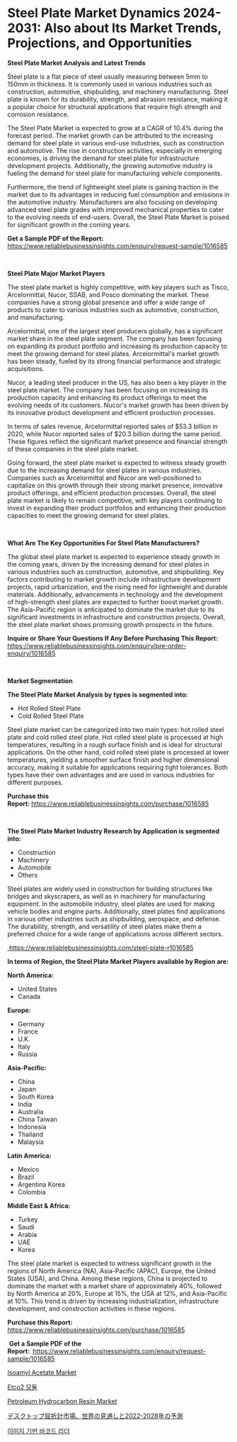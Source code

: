 <p><h1>Steel Plate Market Dynamics 2024-2031: Also about Its Market Trends, Projections, and Opportunities</h1></p><p><strong>Steel Plate Market Analysis and Latest Trends</strong></p>
<p><p>Steel plate is a flat piece of steel usually measuring between 5mm to 150mm in thickness. It is commonly used in various industries such as construction, automotive, shipbuilding, and machinery manufacturing. Steel plate is known for its durability, strength, and abrasion resistance, making it a popular choice for structural applications that require high strength and corrosion resistance.</p><p>The Steel Plate Market is expected to grow at a CAGR of 10.4% during the forecast period. The market growth can be attributed to the increasing demand for steel plate in various end-use industries, such as construction and automotive. The rise in construction activities, especially in emerging economies, is driving the demand for steel plate for infrastructure development projects. Additionally, the growing automotive industry is fueling the demand for steel plate for manufacturing vehicle components.</p><p>Furthermore, the trend of lightweight steel plate is gaining traction in the market due to its advantages in reducing fuel consumption and emissions in the automotive industry. Manufacturers are also focusing on developing advanced steel plate grades with improved mechanical properties to cater to the evolving needs of end-users. Overall, the Steel Plate Market is poised for significant growth in the coming years.</p></p>
<p><strong>Get a Sample PDF of the Report:&nbsp;</strong> <a href="https://www.reliablebusinessinsights.com/enquiry/request-sample/1016585">https://www.reliablebusinessinsights.com/enquiry/request-sample/1016585</a></p>
<p>&nbsp;</p>
<p><strong>Steel Plate Major Market Players</strong></p>
<p><p>The steel plate market is highly competitive, with key players such as Tisco, Arcelormittal, Nucor, SSAB, and Posco dominating the market. These companies have a strong global presence and offer a wide range of products to cater to various industries such as automotive, construction, and manufacturing.</p><p>Arcelormittal, one of the largest steel producers globally, has a significant market share in the steel plate segment. The company has been focusing on expanding its product portfolio and increasing its production capacity to meet the growing demand for steel plates. Arcelormittal's market growth has been steady, fueled by its strong financial performance and strategic acquisitions.</p><p>Nucor, a leading steel producer in the US, has also been a key player in the steel plate market. The company has been focusing on increasing its production capacity and enhancing its product offerings to meet the evolving needs of its customers. Nucor's market growth has been driven by its innovative product development and efficient production processes.</p><p>In terms of sales revenue, Arcelormittal reported sales of $53.3 billion in 2020, while Nucor reported sales of $20.3 billion during the same period. These figures reflect the significant market presence and financial strength of these companies in the steel plate market.</p><p>Going forward, the steel plate market is expected to witness steady growth due to the increasing demand for steel plates in various industries. Companies such as Arcelormittal and Nucor are well-positioned to capitalize on this growth through their strong market presence, innovative product offerings, and efficient production processes. Overall, the steel plate market is likely to remain competitive, with key players continuing to invest in expanding their product portfolios and enhancing their production capacities to meet the growing demand for steel plates.</p></p>
<p>&nbsp;</p>
<p><strong>What Are The Key Opportunities For Steel Plate Manufacturers?</strong></p>
<p><p>The global steel plate market is expected to experience steady growth in the coming years, driven by the increasing demand for steel plates in various industries such as construction, automotive, and shipbuilding. Key factors contributing to market growth include infrastructure development projects, rapid urbanization, and the rising need for lightweight and durable materials. Additionally, advancements in technology and the development of high-strength steel plates are expected to further boost market growth. The Asia-Pacific region is anticipated to dominate the market due to its significant investments in infrastructure and construction projects. Overall, the steel plate market shows promising growth prospects in the future.</p></p>
<p><strong>Inquire or Share Your Questions If Any Before Purchasing This Report:</strong> <a href="https://www.reliablebusinessinsights.com/enquiry/pre-order-enquiry/1016585">https://www.reliablebusinessinsights.com/enquiry/pre-order-enquiry/1016585</a></p>
<p>&nbsp;</p>
<p><strong>Market Segmentation</strong></p>
<p><strong>The Steel Plate Market Analysis by types is segmented into:</strong></p>
<p><ul><li>Hot Rolled Steel Plate</li><li>Cold Rolled Steel Plate</li></ul></p>
<p><p>Steel plate market can be categorized into two main types: hot rolled steel plate and cold rolled steel plate. Hot rolled steel plate is processed at high temperatures, resulting in a rough surface finish and is ideal for structural applications. On the other hand, cold rolled steel plate is processed at lower temperatures, yielding a smoother surface finish and higher dimensional accuracy, making it suitable for applications requiring tight tolerances. Both types have their own advantages and are used in various industries for different purposes.</p></p>
<p><strong>Purchase this Report:&nbsp;</strong><a href="https://www.reliablebusinessinsights.com/purchase/1016585">https://www.reliablebusinessinsights.com/purchase/1016585</a></p>
<p>&nbsp;</p>
<p><strong>The Steel Plate Market Industry Research by Application is segmented into:</strong></p>
<p><ul><li>Construction</li><li>Machinery</li><li>Automobile</li><li>Others</li></ul></p>
<p><p>Steel plates are widely used in construction for building structures like bridges and skyscrapers, as well as in machinery for manufacturing equipment. In the automobile industry, steel plates are used for making vehicle bodies and engine parts. Additionally, steel plates find applications in various other industries such as shipbuilding, aerospace, and defense. The durability, strength, and versatility of steel plates make them a preferred choice for a wide range of applications across different sectors.</p></p>
<p><a href="https://www.reliablebusinessinsights.com/steel-plate-r1016585">&nbsp;https://www.reliablebusinessinsights.com/steel-plate-r1016585</a></p>
<p><strong>In terms of Region, the Steel Plate Market Players available by Region are:</strong></p>
<p>
    <p> <strong> North America: </strong>
        <ul>
            <li>United States</li>
            <li>Canada</li>
        </ul>
        </p> 
    <p> <strong> Europe: </strong>
        <ul>
            <li>Germany</li>
            <li>France</li>
            <li>U.K.</li>
            <li>Italy</li>
            <li>Russia</li>
        </ul>
        </p> 
    <p> <strong> Asia-Pacific: </strong>
        <ul>
            <li>China</li>
            <li>Japan</li>
            <li>South Korea</li>
            <li>India</li>
            <li>Australia</li>
            <li>China Taiwan</li>
            <li>Indonesia</li>
            <li>Thailand</li>
            <li>Malaysia</li>
        </ul>
        </p> 
    <p> <strong> Latin America: </strong>
        <ul>
            <li>Mexico</li>
            <li>Brazil</li>
            <li>Argentina Korea</li>
            <li>Colombia</li>
        </ul>
        </p> 
    <p> <strong> Middle East & Africa: </strong>
        <ul>
            <li>Turkey</li>
            <li>Saudi</li>
            <li>Arabia</li>
            <li>UAE</li>
            <li>Korea</li>
        </ul>
    </p>
    </p>
<p><p>The steel plate market is expected to witness significant growth in the regions of North America (NA), Asia-Pacific (APAC), Europe, the United States (USA), and China. Among these regions, China is projected to dominate the market with a market share of approximately 40%, followed by North America at 20%, Europe at 15%, the USA at 12%, and Asia-Pacific at 10%. This trend is driven by increasing industrialization, infrastructure development, and construction activities in these regions.</p></p>
<p><strong>Purchase this Report: </strong><a href="https://www.reliablebusinessinsights.com/purchase/1016585">https://www.reliablebusinessinsights.com/purchase/1016585</a></p>
<p>&nbsp;<strong>Get a Sample PDF of the Report:&nbsp;&nbsp;</strong><a href="https://www.reliablebusinessinsights.com/enquiry/request-sample/1016585">https://www.reliablebusinessinsights.com/enquiry/request-sample/1016585</a></p>
<p><strong></strong></p>
<p><p><a href="https://github.com/lukmanduiky01/Market-Research-Report-List-1/blob/main/isoamyl-acetate-market.md">Isoamyl Acetate Market</a></p><p><a href="https://medium.com/@emmettsaynford43546/%EA%B8%80%EB%A1%9C%EB%B2%8C-etco2-%EB%AA%A8%EB%93%88-%EC%8B%9C%EC%9E%A5%EC%9D%98-%ED%8F%AC%EA%B4%84%EC%A0%81%EC%9D%B8-%EB%B6%84%EC%84%9D-%EC%84%B1%EC%9E%A5-%ED%8A%B8%EB%A0%8C%EB%93%9C-%EB%B0%8F-%EC%8B%9C%EC%9E%A5-%EC%98%88%EC%B8%A1-2024-2031-f8765ee7efb3">Etco2 모듈</a></p><p><a href="https://github.com/Gilanghao0/Market-Research-Report-List-1/blob/main/petroleum-hydrocarbon-resin-market.md">Petroleum Hydrocarbon Resin Market</a></p><p><a href="https://github.com/KaliMetz2023/Market-Research-Report-List-1/blob/main/8031308130685.md">デスクトップ屈折計市場、世界の見通しと2022-2028年の予測</a></p><p><a href="https://github.com/dollarearner151/Market-Research-Report-List-1/blob/main/8933189119032.md">이미지 기반 바코드 리더</a></p></p>